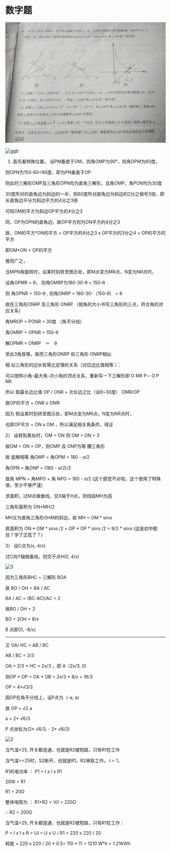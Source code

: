 # 数字题





![sd](2.jpg)





![ggb](C:\Users\37040\Desktop\个人笔记\数学\ggb1.png)

1)  首先看特殊位置， 设PM垂直于OM，则角OMP为90°，则角DPM为60度，

则OPN为150-60=90度，即为PN垂直于OP

则此时三解形OMP及三角形OPN均为直角三解形，且角OMP，角PON均为30度

30度所对的直角边为斜边的一半，则60度所对直角边为斜边的2分之根号3倍，即长直角边平分为斜边平方的4分之3倍

可知OM的平方为斜边OP平方的4分之3

同，OP为OPN的直角边，故OP平方则为ON平方的4分之3

故，OM的平方*ON的平方 = OP平方的4分之3 x OP平方的3分之4 = OP的平方的平方

即OM*ON = OP的平方

推而广之， 

当MPN角旋转时，设某时刻转至图示处，即M点变为MR点，N变为NR点时，

设角OPMR = θ， 则角OMRP为180-30-θ = 150-θ

则 角OPNR = 150-θ , 则角ONRP = 180-30-（150-θ） = θ

故在三角形ONRP 及三角形 ONRP （按角的大小书写三角形的三点，符合角的对应关系）

角MROP = PONR = 30度 （角平分线）

角OMRP = OPNR = 150-θ

解OPMR = ONRP　＝　θ

至此3角皆等，故而三角形ONRP 和三角形 ONRP相似

相 似三角形的边长有等比定理的关系（对应边比值相等 ）：

可以按照小角-最大角-次小角的顶点关系，重新写一下三解形即 O MR P∽ O P NR

所以 取最长边比值 OP / ONR = 次长边之比（设θ>30度） OMR/OP

故OP的平方 = ONR x OMR 

因为 假设某时刻转至图示处，即M点变为MR点，N变为NR点时，

也即OP平方 = ON x OM ，所以满足相关角条件，得证



2） 设转到某处时，OM = ON 则 OM = ON = 3

故OM = ON = OP，则OMP 及 ONP为等 腰三角形

故 底解相等 角OMP = 角OPM = 180 - α/2

角OPN = 角ONP = (180 - α/2)/2

故角 MPN = 角MPO + 角 NPO = 180 - α/2  (这个感觉不对哈，这个使用了特殊值，至少不够严谨)



求面积，过M点做垂线，交X轴于H点，则线段MH为高

三角形面积为 ON*MH/2

MH又为直角三角形OHM的斜边，故 MH = OM * sinα

故面积为 ON * OM * sinα /2 = OP * OP * sinα /2 = 9/2 * sinα  (这是初中题目？学了正弦了？)



3） 设C点为(x, 4/x) 

过C向Y轴做垂线，则交于点H(0, 4/x)

![3](C:\Users\37040\Desktop\个人笔记\数学\ggb2.png)

因为三角形BHC ~ 三解形 BOA

故 BO / OH = BA / AC 

BA / AC  =  (BC-AC)/AC = 2 

故BO / OH = 2

BO = 2OH = 8/x

B 点即(0, -8/x)

---

又 OA/ HC = AB / BC 

AB / BC = 2/3

OA = 2/3 * HC = 2x/3 ，即 A（2x/3, 0)

则OP * OP = OA * OB = 2x/3 * 8/x = 16/3   

OP = 4*√3/3

因OP在角平分线上，设P点为（-a, a)

故 OP = √2 a 

a = 2* √6/3

P 点坐标为(2* √6/3, - 2* √6/3)







![2](C:\Users\37040\Desktop\个人笔记\数学\3.jpg)





当气温<25, 开关都连通，也就是R2被短路，只有R1在工作

当气温>=25时，S2断开，也就是R1，R2串联工作。 I = 1， 



R1的电功率 ： P1 = I x I x R1 

20W =  R1

R1 = 20Ω

整体电阻为 ： R1+R2 = V/I = 220Ω

∴ R2 = 200Ω



当气温<25, 开关都连通，也就是R2被短路，只有R1在工作：

P = I x I x R = UI = U x U / R1 = 220 x 220 / 20 

耗能 = 220 x 220 / 20 * 0.5= 110 * 11 = 1210 W*h = 1.21KWh





 
